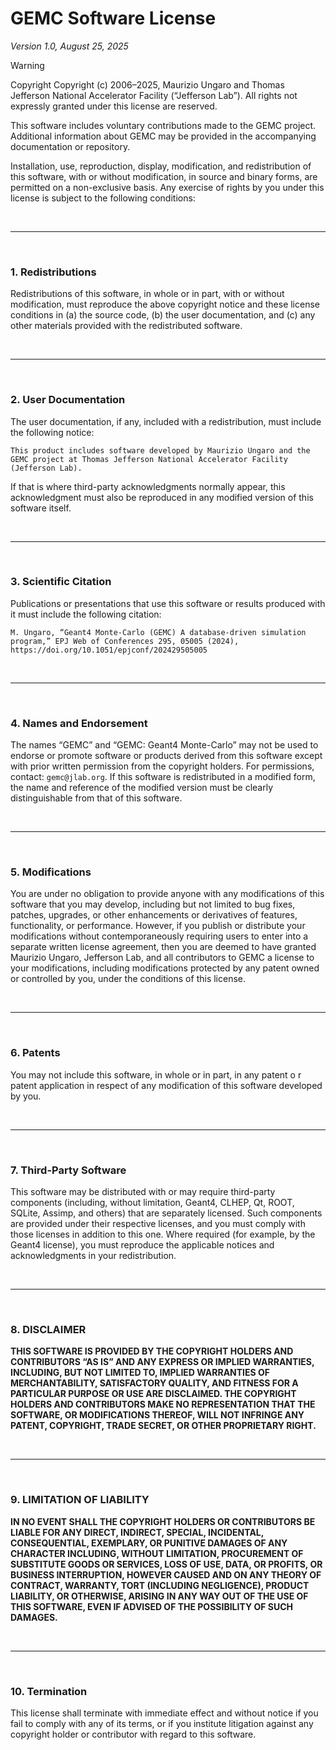 # GEMC Software License

*Version 1.0, August 25, 2025*

> [!WARNING]
> Copyright
> Copyright (c) 2006–2025,
> Maurizio Ungaro and Thomas Jefferson National Accelerator Facility (“Jefferson Lab”).
> All rights not expressly granted under this license are reserved.

This software includes voluntary contributions made to the GEMC project.
Additional information about GEMC may be provided in the accompanying
documentation or repository.

Installation, use, reproduction, display, modification, and redistribution of
this software, with or without modification, in source and binary forms, are
permitted on a non-exclusive basis. Any exercise of rights by you under this
license is subject to the following conditions:

<br/>

-----

<br/>

### 1\. Redistributions

Redistributions of this software, in whole or in part, with or without
modification, must reproduce the above copyright notice and these license
conditions in (a) the source code, (b) the user documentation, and (c) any
other materials provided with the redistributed software.

<br/>

-----

<br/>

### 2\. User Documentation

The user documentation, if any, included with a redistribution, must
include the following notice:

```
This product includes software developed by Maurizio Ungaro and the
GEMC project at Thomas Jefferson National Accelerator Facility
(Jefferson Lab).
```

If that is where third-party acknowledgments normally appear, this
acknowledgment must also be reproduced in any modified version of this
software itself.

<br/>

-----

<br/>

### 3\. Scientific Citation

Publications or presentations that use this software
or results produced with it must include the following citation:

```
M. Ungaro, “Geant4 Monte-Carlo (GEMC) A database-driven simulation
program,” EPJ Web of Conferences 295, 05005 (2024),
https://doi.org/10.1051/epjconf/202429505005
```

<br/>

-----

<br/>

### 4\. Names and Endorsement

The names “GEMC” and “GEMC: Geant4 Monte-Carlo” may not be used to endorse or promote 
software or products derived from this software except with prior written permission 
from the copyright holders. For permissions, contact: `gemc@jlab.org`.
If this software is redistributed in a modified form, the name and reference of the modified 
version must be clearly distinguishable from that of this software.

<br/>

-----

<br/>

### 5\. Modifications

You are under no obligation to provide anyone with any modifications of this software 
that you may develop, including but not limited to bug fixes, patches, upgrades, or other
enhancements or derivatives of features, functionality, or performance. 
However, if you publish or distribute your modifications without contemporaneously 
requiring users to enter into a separate written license agreement, then you are deemed to 
have granted Maurizio Ungaro, Jefferson Lab, and all contributors to GEMC a license to your 
modifications, including modifications protected by any patent owned or controlled by you, 
under the conditions of this license.

<br/>

-----

<br/>

### 6\. Patents

You may not include this software, in whole or in part, in any patent o
r patent application in respect of any modification of this software developed 
by you.

<br/>

-----

<br/>

### 7\. Third-Party Software

This software may be distributed with or may require third-party components (including, 
without limitation, Geant4, CLHEP, Qt, ROOT, SQLite, Assimp, and others) that are separately 
licensed. Such components are provided under their respective licenses, and you must comply 
with those licenses in addition to this one. Where required (for example, by the Geant4 
license), you must reproduce the applicable notices and acknowledgments in your redistribution.

<br/>

-----

<br/>

### 8\. DISCLAIMER

**THIS SOFTWARE IS PROVIDED BY THE COPYRIGHT HOLDERS AND CONTRIBUTORS “AS IS” AND ANY 
EXPRESS OR IMPLIED WARRANTIES, INCLUDING, BUT NOT LIMITED TO, IMPLIED WARRANTIES OF 
MERCHANTABILITY, SATISFACTORY QUALITY, AND FITNESS FOR A PARTICULAR PURPOSE OR USE
ARE DISCLAIMED. THE COPYRIGHT HOLDERS AND CONTRIBUTORS MAKE NO REPRESENTATION THAT 
THE SOFTWARE, OR MODIFICATIONS THEREOF, WILL NOT INFRINGE ANY PATENT, COPYRIGHT, 
TRADE SECRET, OR OTHER PROPRIETARY RIGHT.**

<br/>

-----

<br/>

### 9\. LIMITATION OF LIABILITY

**IN NO EVENT SHALL THE COPYRIGHT HOLDERS OR CONTRIBUTORS BE LIABLE FOR ANY DIRECT,
INDIRECT, SPECIAL, INCIDENTAL, CONSEQUENTIAL, EXEMPLARY, OR PUNITIVE DAMAGES OF ANY 
CHARACTER INCLUDING, WITHOUT LIMITATION, PROCUREMENT OF SUBSTITUTE GOODS OR SERVICES,
LOSS OF USE, DATA, OR PROFITS, OR BUSINESS INTERRUPTION, HOWEVER CAUSED AND ON ANY THEORY 
OF CONTRACT, WARRANTY, TORT (INCLUDING NEGLIGENCE), PRODUCT LIABILITY, OR OTHERWISE, 
ARISING IN ANY WAY OUT OF THE USE OF THIS SOFTWARE, EVEN IF ADVISED OF THE POSSIBILITY 
OF SUCH DAMAGES.**

<br/>

-----

<br/>

### 10\. Termination

This license shall terminate with immediate effect and without notice if you fail 
to comply with any of its terms, or if you institute litigation against any copyright 
holder or contributor with regard to this software.